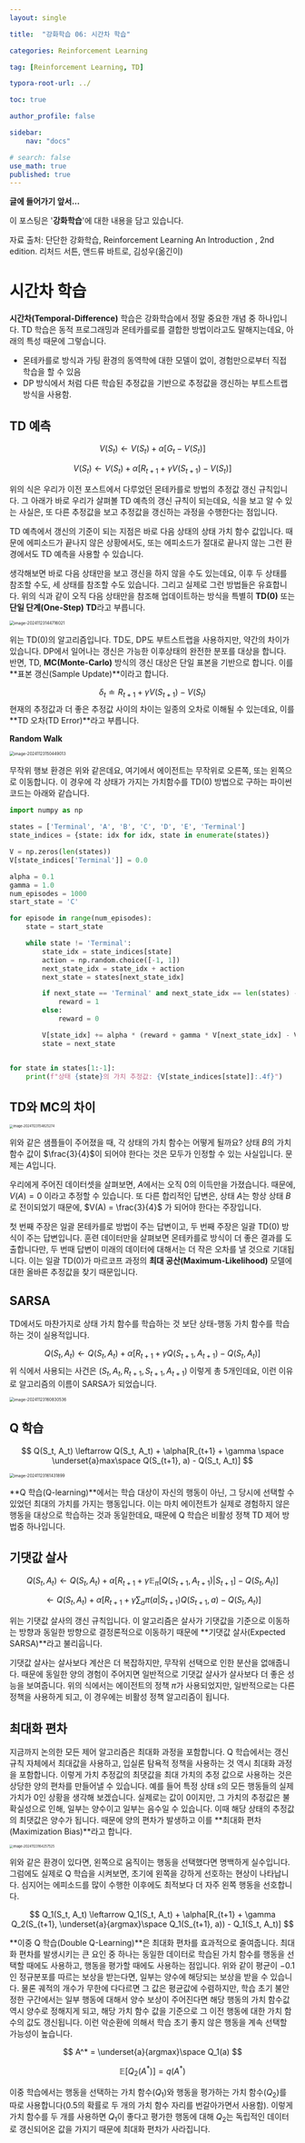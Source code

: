 ```yaml
---
layout: single

title:  "강화학습 06: 시간차 학습"

categories: Reinforcement Learning

tag: [Reinforcement Learning, TD]

typora-root-url: ../

toc: true

author_profile: false

sidebar:
    nav: "docs"

# search: false
use_math: true
published: true
---
```




**글에 들어가기 앞서...**

이 포스팅은 '**강화학습**'에 대한 내용을 담고 있습니다.



자료 출처: 단단한 강화학습, Reinforcement Learning An Introduction , 2nd edition. 리처드 서튼, 앤드류 바트로, 김성우(옮긴이)









# 시간차 학습

**시간차(Temporal-Difference)** 학습은 강화학습에서 정말 중요한 개념 중 하나입니다. TD 학습은 동적 프로그래밍과 몬테카를로를 결합한 방법이라고도 말해지는데요, 아래의 특성 때문에 그렇습니다.



- 몬테카를로 방식과 가팅 환경의 동역학에 대한 모델이 없이, 경험만으로부터 직접 학습을 할 수 있음
- DP 방식에서 처럼 다른 학습된 추정값을 기반으로 추정값을 갱신하는 부트스트랩 방식을 사용함.







## TD 예측

$$
V(S_t) \leftarrow V(S_t) + \alpha[G_t - V(S_t)]
$$

$$
V(S_t) \leftarrow V(S_t) + \alpha[R_{t+1} + \gamma V(S_{t+1}) - V(S_t)]
$$

위의 식은 우리가 이전 포스트에서 다루었던 몬테카를로 방법의 추정값 갱신 규칙입니다. 그 아래가 바로 우리가 살펴볼 TD 예측의 갱신 규칙이 되는데요, 식을 보고 알 수 있는 사실은, 또 다른 추정값을 보고 추정값을 갱신하는 과정을 수행한다는 점입니다.



TD 예측에서 갱신의 기준이 되는 지점은 바로 다음 상태의 상태 가치 함수 값입니다. 때문에 에피소드가 끝나지 않은 상황에서도, 또는 에피소드가 절대로 끝나지 않는 그런 환경에서도 TD 예측을 사용할 수 있습니다. 



생각해보면 바로 다음 상태만을 보고 갱신을 하지 않을 수도 있는데요, 이후 두 상태를 참조할 수도, 세 상태를 참조할 수도 있습니다. 그리고 실제로 그런 방법들은 유효합니다. 위의 식과 같이 오직 다음 상태만을 참조해 업데이트하는 방식을 특별히 **TD(0)** 또는 **단일 단계(One-Step) TD**라고 부릅니다.



<img src="/images/2024-11-22-Reinforcement_Learning_06/image-20241123144716021.png" alt="image-20241123144716021" style="zoom:50%;" />

위는 TD(0)의 알고리즘입니다. TD도, DP도 부트스트랩을 사용하지만, 약간의 차이가 있습니다. DP에서 일어나는 갱신은 가능한 이후상태의 완전한 분포를 대상을 합니다. 반면, TD, **MC(Monte-Carlo)** 방식의 갱신 대상은 단일 표본을 기반으로 합니다. 이를 **표본 갱신(Sample Update)**이라고 합니다.


$$
\delta_t \doteq R_{t+1} + \gamma V(S_{t+1}) - V(S_t)
$$
현재의 추정값과 더 좋은 추정값 사이의 차이는 일종의 오차로 이해될 수 있는데요, 이를 **TD 오차(TD Error)**라고 부릅니다.





**Random Walk**

<img src="/images/2024-11-22-Reinforcement_Learning_06/image-20241123150449013.png" alt="image-20241123150449013" style="zoom:50%;" />

무작위 행보 환경은 위와 같은데요, 여기에서 에이전트는 무작위로 오른쪽, 또는 왼쪽으로 이동합니다. 이 경우에 각 상태가 가지는 가치함수를 TD(0) 방법으로 구하는 파이썬 코드는 아래와 같습니다.



```python
import numpy as np

states = ['Terminal', 'A', 'B', 'C', 'D', 'E', 'Terminal']
state_indices = {state: idx for idx, state in enumerate(states)}

V = np.zeros(len(states))
V[state_indices['Terminal']] = 0.0

alpha = 0.1
gamma = 1.0
num_episodes = 1000
start_state = 'C'

for episode in range(num_episodes):
    state = start_state

    while state != 'Terminal':
        state_idx = state_indices[state]
        action = np.random.choice([-1, 1])
        next_state_idx = state_idx + action
        next_state = states[next_state_idx]

        if next_state == 'Terminal' and next_state_idx == len(states) - 1:
            reward = 1
        else:
            reward = 0

        V[state_idx] += alpha * (reward + gamma * V[next_state_idx] - V[state_idx])
        state = next_state


for state in states[1:-1]:
    print(f"상태 {state}의 가치 추정값: {V[state_indices[state]]:.4f}")
```







## TD와 MC의 차이

<img src="/images/2024-11-22-Reinforcement_Learning_06/image-20241123154825274.png" alt="image-20241123154825274" style="zoom:40%;" />

위와 같은 샘플들이 주어졌을 때, 각 상태의 가치 함수는 어떻게 될까요? 상태 $B$의 가치 함수 값이 $\frac{3}{4}$이 되어야 한다는 것은 모두가 인정할 수 있는 사실입니다. 문제는 $A$입니다.



우리에게 주어진 데이터셋을 살펴보면, $A$에서는 오직 0의 이득만을 가졌습니다. 때문에, $V(A) = 0$ 이라고 추정할 수 있습니다. 또 다른 합리적인 답변은, 상태 $A$는 항상 상태 $B$로 전이되었기 때문에, $V(A) = \frac{3}{4}$ 가 되어야 한다는 주장입니다.



첫 번째 주장은 일괄 몬테카를로 방법이 주는 답변이고, 두 번째 주장은 일괄 TD(0) 방식이 주는 답변입니다. 훈련 데이터만을 살펴보면 몬테카를로 방식이 더 좋은 결과를 도출합니다만, 두 번때 답변이 미래의 데이터에 대해서는 더 작은 오차를 낼 것으로 기대됩니다. 이는 일괄 TD(0)가 마르코프 과정의 **최대 공산(Maximum-Likelihood)** 모델에 대한 올바른 추정값을 찾기 때문입니다. 







## SARSA

TD에서도 마찬가지로 상태 가치 함수를 학습하는 것 보단 상태-행동 가치 함수를 학습하는 것이 실용적입니다. 


$$
Q(S_t, A_t) \leftarrow Q(S_t, A_t) + \alpha[R_{t+1} + \gamma Q(S_{t+1}, A_{t+1}) - Q(S_t, A_t)]
$$
위 식에서 사용되는 사건은 $(S_t, A_t, R_{t+1}, S_{t+1}, A_{t+1})$ 이렇게 총 5개인데요, 이런 이유로 알고리즘의 이름이 SARSA가 되었습니다.



<img src="/images/2024-11-22-Reinforcement_Learning_06/image-20241123160830536.png" alt="image-20241123160830536" style="zoom:50%;" />







## Q 학습

$$
Q(S_t, A_t) \leftarrow Q(S_t, A_t) + \alpha[R_{t+1} + \gamma \space \underset{a}max\space Q(S_{t+1}, a) - Q(S_t, A_t)]
$$

<img src="/images/2024-11-22-Reinforcement_Learning_06/image-20241123161431899.png" alt="image-20241123161431899" style="zoom:50%;" />



**Q 학습(Q-learning)**에서는 학습 대상이 자신의 행동이 아닌, 그 당시에 선택할 수 있었던 최대의 가치를 가지는 행동입니다. 이는 마치 에이전트가 실제로 경험하지 않은 행동을 대상으로 학습하는 것과 동일한데요, 때문에 Q 학습은 비활성 정책 TD 제어 방법중 하나입니다.







## 기댓값 살사

$$
Q(S_t, A_t) \leftarrow Q(S_t, A_t) + \alpha[R_{t+1} + \gamma \mathbb{E}_\pi [Q(S_{t+1}, A_{t+1})|S_{t+1}] - Q(S_t, A_t)]
$$

$$
\leftarrow Q(S_t, A_t) + \alpha[R_{t+1} + \gamma \sum_a \pi(a|S_{t+1})  Q(S_{t+1}, a) - Q(S_t, A_t)]
$$



위는 기댓값 살사의 갱신 규칙입니다. 이 알고리즘은 살사가 기댓값을 기준으로 이동하는 방향과 동일한 방향으로 결정론적으로 이동하기 때문에 **기댓값 살사(Expected SARSA)**라고 불리웁니다.



기댓값 살사는 살사보다 계산은 더 복잡하지만, 무작위 선택으로 인한 분산을 없애줍니다. 때문에 동일한 양의 경험이 주어지면 일반적으로 기댓값 살사가 살사보다 더 좋은 성능을 보여줍니다. 위의 식에서는 에이전트의 정책 $\pi$가 사용되었지만, 일반적으로는 다른 정책을 사용하게 되고, 이 경우에는 비활성 정책 알고리즘이 됩니다. 







## 최대화 편차

지금까지 논의한 모든 제어 알고리즘은 최대화 과정을 포함합니다. Q 학습에서는 갱신 규칙 자체에서 최대값을 사용하고, 입실론 탐욕적 정책을 사용하는 것 역시 최대화 과정을 포함합니다. 이렇게 가치 추정값의 최댓값을 최대 가치의 추정 값으로 사용하는 것은 상당한 양의 편차를 만들어낼 수 있습니다. 예를 들어 특정 상태 $s$의 모든 행동들의 실제 가치가 0인 상황을 생각해 보겠습니다. 실제로는 값이 0이지만, 그 가치의 추정값은 불확실성으로 인해, 일부는 양수이고 일부는 음수일 수 있습니다. 이때 해당 상태의 추정값의 최댓값은 양수가 됩니다. 때문에 양의 편차가 발생하고 이를 **최대화 편차(Maximization Bias)**라고 합니다.

 

<img src="/images/2024-11-22-Reinforcement_Learning_06/image-20241123164257525.png" alt="image-20241123164257525" style="zoom:40%;" />

위와 같은 환경이 있다면, 왼쪽으로 움직이는 행동을 선택했다면 명백하게 실수입니다. 그럼에도 실제로 Q 학습을 시켜보면, 초기에 왼쪽을 강하게 선호하는 현상이 나타납니다. 심지어는 에피소드를 많이 수행한 이후에도 최적보다 더 자주 왼쪽 행동을 선호합니다. 

 

$$
Q_1(S_t, A_t) \leftarrow Q_1(S_t, A_t) + \alpha[R_{t+1} + \gamma Q_2(S_{t+1}, \underset{a}{argmax}\space Q_1(S_{t+1}, a)) - Q_1(S_t, A_t)]
$$

**이중 Q 학습(Double Q-Learning)**은 최대화 편차를 효과적으로 줄여줍니다. 최대화 편차를 발생시키는 큰 요인 중 하나는 동일한 데이터로 학습된 가치 함수를 행동을 선택할 때에도 사용하고, 행동을 평가할 때에도 사용하는 점입니다. 위와 같이 평균이 $-0.1$인 정규분포를 따르는 보상을 받는다면, 일부는 양수에 해당되는 보상을 받을 수 있습니다. 물론 궤적의 개수가 무한에 다다르면 그 값은 평균값에 수렴하지만, 학습 초기 불안정한 구간에서는 일부 행동에 대해서 양수 보상이 주어진다면 해당 행동의 가치 함수값 역시 양수로 정해지게 되고, 해당 가치 함수 값을 기준으로 그 이전 행동에 대한 가치 함수의 값도 갱신됩니다. 이런 악순환에 의해서 학습 초기 좋지 않은 행동을 계속 선택할 가능성이 높습니다.

 

$$
A^* = \underset{a}{argmax}\space Q_1(a)
$$

$$
\mathbb{E}[Q_2(A^*)] = q(A^*)
$$

이중 학습에서는 행동을 선택하는 가치 함수($Q_1$)와 행동을 평가하는 가치 함수($Q_2$)를 따로 사용합니다(0.5의 확률로 두 개의 가치 함수 자리를 번갈아가면서 사용함). 이렇게 가치 함수를 두 개를 사용하면 $Q_1$이 좋다고 평가한 행동에 대해 $Q_2$는 독립적인 데이터로 갱신되어온 값을 가지기 때문에 최대화 편차가 사라집니다.





